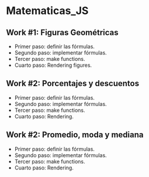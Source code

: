 # Matematicas_JS

## Work #1: Figuras Geométricas

- Primer paso: definir las fórmulas.
- Segundo paso: implementar fórmulas.
- Tercer paso: make functions.
- Cuarto paso: Rendering figures.

## Work #2: Porcentajes y descuentos

- Primer paso: definir las fórmulas.
- Segundo paso: implementar fórmulas.
- Tercer paso: make functions.
- Cuarto paso: Rendering.

## Work #2: Promedio, moda y mediana

- Primer paso: definir las fórmulas.
- Segundo paso: implementar fórmulas.
- Tercer paso: make functions.
- Cuarto paso: Rendering.
